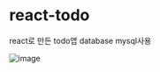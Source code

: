 # react-todo
react로 만든 todo앱
database mysql사용

![image](https://user-images.githubusercontent.com/55398471/116967116-93fca700-acec-11eb-9621-86e2bd60692b.png)
